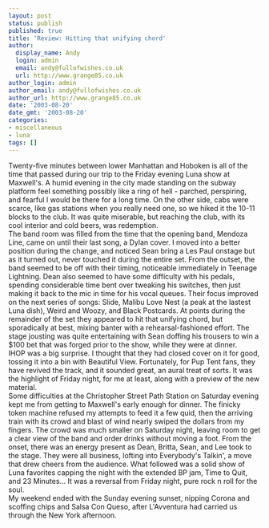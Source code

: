 ```yaml
---
layout: post
status: publish
published: true
title: 'Review: Hitting that unifying chord'
author:
  display_name: Andy
  login: admin
  email: andy@fullofwishes.co.uk
  url: http://www.grange85.co.uk
author_login: admin
author_email: andy@fullofwishes.co.uk
author_url: http://www.grange85.co.uk
date: '2003-08-20'
date_gmt: '2003-08-20'
categories:
- miscellaneous
- luna
tags: []
---
```

<p>Twenty-five minutes between lower Manhattan and Hoboken is all of the time that passed during our trip to the Friday evening Luna show at Maxwell's. A humid evening in the city made standing on the subway platform feel something possibly like a ring of hell - parched, perspiring, and fearful I would be there for a long time. On the other side, cabs were scarce, like gas stations when you really need one, so we hiked it the 10-11 blocks to the club. It was quite miserable, but reaching the club, with its cool interior and cold beers, was redemption. <br />The band room was filled from the time that the opening band, Mendoza Line, came on until their last song, a Dylan cover. I moved into a better position during the change, and noticed Sean bring a Les Paul onstage but as it turned out, never touched it during the entire set. From the outset, the band seemed to be off with their timing, noticeable immediately in Teenage Lightning. Dean also seemed to have some difficulty with his pedals, spending considerable time bent over tweaking his switches, then just making it back to the mic in time for his vocal queues. Their focus improved on the next series of songs: Slide, Malibu Love Nest (a peak at the lastest Luna dish), Weird and Woozy, and Black Postcards. At points during the remainder of the set they appeared to hit that unifying chord, but sporadically at best, mixing banter with a rehearsal-fashioned effort. The stage jousting was quite entertaining with Sean doffing his trousers to win a $100 bet that was forged prior to the show, while they were at dinner.<br />IHOP was a big surprise. I thought that they had closed cover on it for good, tossing it into a bin with Beautiful View. Fortunately, for Pup Tent fans, they have revived the track, and it sounded great, an aural treat of sorts. It was the highlight of Friday night, for me at least, along with a preview of the new material.<br />Some difficulties at the Christopher Street Path Station on Saturday evening kept me from getting to Maxwell's early enough for dinner. The finicky token machine refused my attempts to feed it a few quid, then the arriving train with its crowd and blast of wind nearly swiped the dollars from my fingers. The crowd was much smaller on Saturday night, leaving room to get a clear view of the band and order drinks without moving a foot. From the onset, there was an energy present as Dean, Britta, Sean, and Lee took to the stage. They were all business, lofting into Everybody's Talkin', a move that drew cheers from the audience. What followed was a solid show of Luna favorites capping the night with the extended BP jam, Time to Quit, and 23 Minutes... It was a reversal from Friday night, pure rock n roll for the soul.<br />My weekend ended with the Sunday evening sunset, nipping Corona and scoffing chips and Salsa Con Queso, after L'Avventura had carried us through the New York afternoon.</p>
